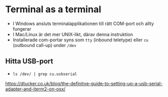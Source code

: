 # Terminal as a terminal

* I Windows ansluts terminalapplikationen till rätt COM-port och allty fungerar
* I Mac/Linux är det mer UNIX-likt, därav denna instruktion
* Installerade com-portar syns som ```tty``` (inbound teletype) eller ```cu``` (outbound call-up) under ```/dev```

## Hitta USB-port

* ```ls /dev/ | grep cu.usbserial```

https://dtucker.co.uk/blog/the-definitve-guide-to-setting-up-a-usb-serial-adapter-and-iterm2-on-osx/
